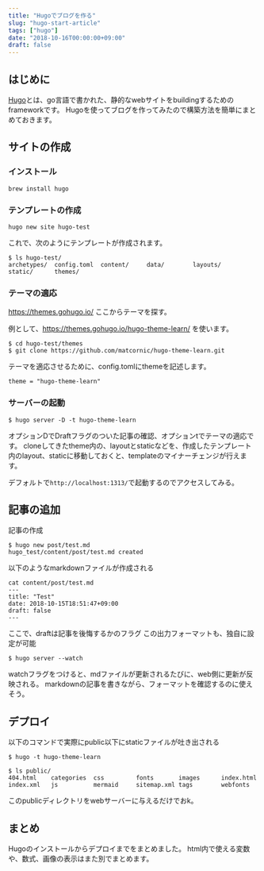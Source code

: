 ```yaml
---
title: "Hugoでブログを作る"
slug: "hugo-start-article"
tags: ["hugo"]
date: "2018-10-16T00:00:00+09:00"
draft: false
---
```

## はじめに
[Hugo](https://gohugo.io/)とは、go言語で書かれた、静的なwebサイトをbuildingするためのframeworkです。
Hugoを使ってブログを作ってみたので構築方法を簡単にまとめておきます。

## サイトの作成
### インストール

```
brew install hugo
```

### テンプレートの作成

```
hugo new site hugo-test
```

これで、次のようにテンプレートが作成されます。

```
$ ls hugo-test/
archetypes/  config.toml  content/     data/        layouts/     static/      themes/
```

### テーマの適応

https://themes.gohugo.io/ ここからテーマを探す。

例として、https://themes.gohugo.io/hugo-theme-learn/ を使います。

```
$ cd hugo-test/themes
$ git clone https://github.com/matcornic/hugo-theme-learn.git
```

テーマを適応させるために、config.tomlにthemeを記述します。

```
theme = "hugo-theme-learn"
```

### サーバーの起動
```
$ hugo server -D -t hugo-theme-learn
```

オプションDでDraftフラグのついた記事の確認、オプションtでテーマの適応です。
cloneしてきたtheme内の、layoutとstaticなどを、作成したテンプレート内のlayout、staticに移動しておくと、templateのマイナーチェンジが行えます。

デフォルトで`http://localhost:1313/`で起動するのでアクセスしてみる。

## 記事の追加

記事の作成
```
$ hugo new post/test.md
hugo_test/content/post/test.md created
```

以下のようなmarkdownファイルが作成される
```
cat content/post/test.md
---
title: "Test"
date: 2018-10-15T18:51:47+09:00
draft: false
---
```

ここで、draftは記事を後悔するかのフラグ
この出力フォーマットも、独自に設定が可能

```
$ hugo server --watch
```

watchフラグをつけると、mdファイルが更新されるたびに、web側に更新が反映される。
markdownの記事を書きながら、フォーマットを確認するのに使えそう。

## デプロイ

以下のコマンドで実際にpublic以下にstaticファイルが吐き出される

```
$ hugo -t hugo-theme-learn
```

```
$ ls public/
404.html    categories  css         fonts       images      index.html  index.xml   js          mermaid     sitemap.xml tags        webfonts
```

このpublicディレクトリをwebサーバーに与えるだけでおk。

## まとめ
Hugoのインストールからデプロイまでをまとめました。
html内で使える変数や、数式、画像の表示はまた別でまとめます。


